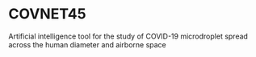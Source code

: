 # COVNET45
Artificial intelligence tool for the study of COVID-19 microdroplet spread across the human diameter and airborne space
